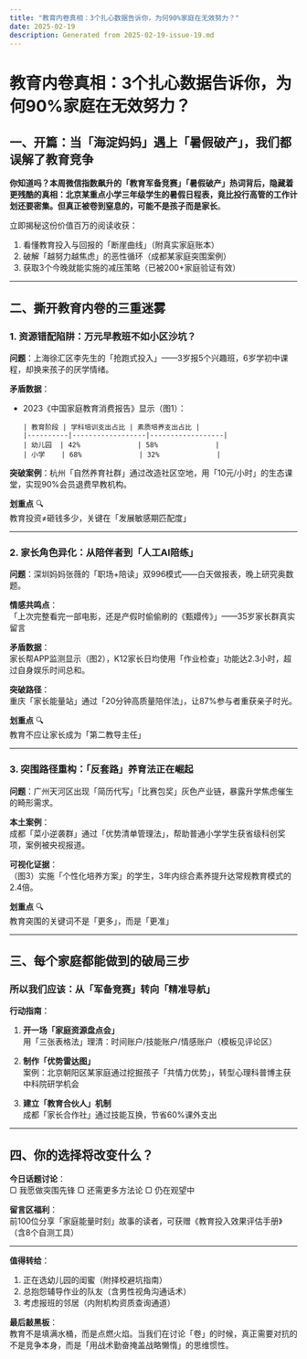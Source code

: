 ```yaml
---
title: "教育内卷真相：3个扎心数据告诉你，为何90%家庭在无效努力？"
date: 2025-02-19
description: Generated from 2025-02-19-issue-19.md
---
```




# 教育内卷真相：3个扎心数据告诉你，为何90%家庭在无效努力？

## 一、开篇：当「海淀妈妈」遇上「暑假破产」，我们都误解了教育竞争

**你知道吗？**本周微信指数飙升的「教育军备竞赛」「暑假破产」热词背后，隐藏着更残酷的真相：北京某重点小学三年级学生的暑假日程表，竟比投行高管的工作计划还要密集。但**真正被卷到窒息的，可能不是孩子而是家长**。

立即揭秘这份价值百万的阅读收获：
1. 看懂教育投入与回报的「断崖曲线」（附真实家庭账本）
2. 破解「越努力越焦虑」的恶性循环（成都某家庭突围案例）
3. 获取3个今晚就能实施的减压策略（已被200+家庭验证有效）

---

## 二、撕开教育内卷的三重迷雾

### 1. 资源错配陷阱：万元早教班不如小区沙坑？
**问题**：上海徐汇区李先生的「抢跑式投入」——3岁报5个兴趣班，6岁学初中课程，却换来孩子的厌学情绪。

**矛盾数据**：
- 2023《中国家庭教育消费报告》显示（图1）：
  ``` 
  | 教育阶段 | 学科培训支出占比 | 素质培养支出占比 |
  |----------|------------------|------------------|
  | 幼儿园  | 42%              | 58%              | 
  | 小学    | 68%              | 32%              |
  ```

**突破案例**：杭州「自然养育社群」通过改造社区空地，用「10元/小时」的生态课堂，实现90%会员退费早教机构。

**划重点** 🔍  
教育投资≠砸钱多少，关键在「发展敏感期匹配度」

---

### 2. 家长角色异化：从陪伴者到「人工AI陪练」
**问题**：深圳妈妈张薇的「职场+陪读」双996模式——白天做报表，晚上研究奥数题。

**情感共鸣点**：  
「上次完整看完一部电影，还是产假时偷偷刷的《甄嬛传》」——35岁家长群真实留言

**矛盾数据**：  
家长帮APP监测显示（图2），K12家长日均使用「作业检查」功能达2.3小时，超过自身娱乐时间总和。

**突破路径**：  
重庆「家长能量站」通过「20分钟高质量陪伴法」，让87%参与者重获亲子时光。

**划重点** 🔍  
教育不应让家长成为「第二教导主任」

---

### 3. 突围路径重构：「反套路」养育法正在崛起
**问题**：广州天河区出现「简历代写」「比赛包奖」灰色产业链，暴露升学焦虑催生的畸形需求。

**本土案例**：  
成都「菜小逆袭群」通过「优势清单管理法」，帮助普通小学学生获省级科创奖项，案例被央视报道。

**可视化证据**：  
（图3）实施「个性化培养方案」的学生，3年内综合素养提升达常规教育模式的2.4倍。

**划重点** 🔍  
教育突围的关键词不是「更多」，而是「更准」

---

## 三、每个家庭都能做到的破局三步

### 所以我们应该：从「军备竞赛」转向「精准导航」
**行动指南**：  
1. **开一场「家庭资源盘点会」**  
   用「三张表格法」理清：时间账户/技能账户/情感账户（模板见评论区）

2. **制作「优势雷达图」**  
   案例：北京朝阳区某家庭通过挖掘孩子「共情力优势」，转型心理科普博主获中科院研学机会

3. **建立「教育合伙人」机制**  
   成都「家长合作社」通过技能互换，节省60%课外支出

---

## 四、你的选择将改变什么？
**今日话题讨论**：  
▢ 我愿做突围先锋  ▢ 还需更多方法论  ▢ 仍在观望中

**留言区福利**：  
前100位分享「家庭能量时刻」故事的读者，可获赠《教育投入效果评估手册》（含8个自测工具）

---

**值得转给**：  
1. 正在选幼儿园的闺蜜（附择校避坑指南）
2. 总抱怨辅导作业的队友（含男性视角沟通话术）
3. 考虑报班的邻居（内附机构资质查询通道）

**最后敲黑板**：  
教育不是填满水桶，而是点燃火焰。当我们在讨论「卷」的时候，真正需要对抗的不是竞争本身，而是「用战术勤奋掩盖战略懒惰」的思维惯性。